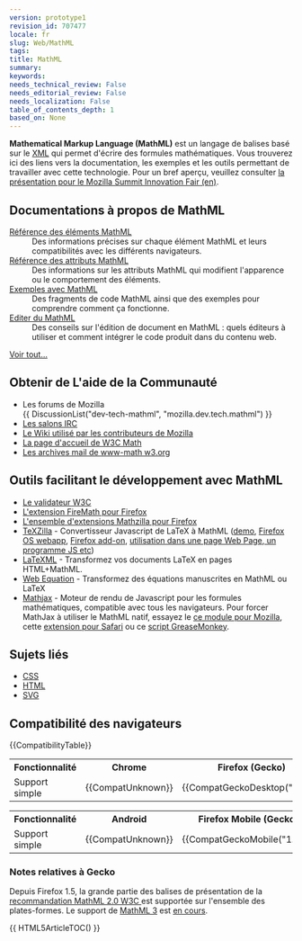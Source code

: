 ```yaml
---
version: prototype1
revision_id: 707477
locale: fr
slug: Web/MathML
tags: 
title: MathML
summary: 
keywords: 
needs_technical_review: False
needs_editorial_review: False
needs_localization: False
table_of_contents_depth: 1
based_on: None
---
```

<p><strong>Mathematical Markup Language (MathML)</strong> est un langage de balises basé sur le <a href="/fr/docs/XML" title="/fr/docs/XML">XML</a> qui permet d'écrire des formules mathématiques. Vous trouverez ici des liens vers la documentation, les exemples et les outils permettant de travailler avec cette technologie. Pour un bref aperçu, veuillez consulter <a href="http://fred-wang.github.io/MozSummitMathML/index.html">la présentation pour le Mozilla Summit Innovation Fair (en)</a>.</p>
<div class="row topicpage-table">
 <div class="section">
  <h2 class="Documentation" id="Documentation" name="Documentation">Documentations à propos de MathML</h2>
  <dl>
   <dt>
    <a href="/fr/docs/Web/MathML/Element" title="/fr/docs/Web/MathML/Element">Référence des éléments MathML</a></dt>
   <dd>
    Des informations précises sur chaque élément MathML et leurs compatibilités avec les différents navigateurs.</dd>
   <dt>
    <a href="/fr/docs/Web/MathML/Attribute" title="/fr/docs/Web/MathML/Attribute">Référence des attributs MathML</a></dt>
   <dd>
    Des informations sur les attributs MathML qui modifient l'apparence ou le comportement des éléments.</dd>
   <dt>
    <a href="/fr/docs/Web/MathML/Examples" title="/fr/docs/Web/MathML/Examples">Exemples avec MathML</a></dt>
   <dd>
    Des fragments de code MathML ainsi que des exemples pour comprendre comment ça fonctionne.</dd>
   <dt>
    <a href="/docs/Web/MathML/Authoring" title="/en-US/docs/Web/MathML/Authoring">Editer du MathML</a></dt>
   <dd>
    Des conseils sur l'édition de document en MathML : quels éditeurs à utiliser et comment intégrer le code produit dans du contenu web.</dd>
  </dl>
  <p><span class="alllinks"><a href="/fr/docs/tag/MathML" title="/fr/docs/tag/MathML">Voir tout...</a></span></p>
 </div>
 <div class="section">
  <h2 class="Community" id="Obtenir_de_L'aide_de_la_Communaut.C3.A9">Obtenir de L'aide de la Communauté</h2>
  <ul>
   <li>Les forums de Mozilla<br />
    {{ DiscussionList("dev-tech-mathml", "mozilla.dev.tech.mathml") }}</li>
   <li><a class="link-irc" href="irc://irc.mozilla.org/%23mathml" rel="external" target="_blank" title="irc://irc.mozilla.org/%23mathml">Les salons IRC</a></li>
   <li><a class="link-https" href="https://wiki.mozilla.org/MathML:Home_Page">Le Wiki utilisé par les contributeurs de Mozilla</a></li>
   <li><a href="http://www.w3.org/Math/" title="http://www.w3.org/Math/">La page d'accueil de W3C Math</a></li>
   <li><a href="http://lists.w3.org/Archives/Public/www-math/" title="http://lists.w3.org/Archives/Public/www-math/">Les archives mail de www-math w3.org</a></li>
  </ul>
  <h2 class="Tools" id="Outils_facilitant_le_d.C3.A9veloppement_avec_MathML">Outils facilitant le développement avec MathML</h2>
  <ul>
   <li><a class="external" href="http://validator.w3.org">Le validateur W3C</a></li>
   <li><a class="link-https" href="https://addons.mozilla.org/de/firefox/addon/8969/">L'extension FireMath pour Firefox</a></li>
   <li><a href="https://addons.mozilla.org/firefox/collections/fred_wang/mathzilla/" title="https://addons.mozilla.org/firefox/collections/fred_wang/mathzilla/">L'ensemble d'extensions Mathzilla pour Firefox</a></li>
   <li><a href="https://github.com/fred-wang/TeXZilla">TeXZilla</a> - Convertisseur Javascript de LaTeX à MathML (<a href="http://fred-wang.github.io/TeXZilla/">demo</a>, <a href="http://r-gaia-cs.github.io/TeXZilla-webapp/">Firefox OS webapp</a>, <a href="https://addons.mozilla.org/en-US/firefox/addon/texzilla/">Firefox add-on</a>, <a href="https://github.com/fred-wang/TeXZilla/wiki/Using-TeXZilla">utilisation dans une page Web Page, un programme JS etc</a>)</li>
   <li><a href="http://dlmf.nist.gov/LaTeXML/" title="http://dlmf.nist.gov/LaTeXML/">LaTeXML</a> - Transformez vos documents LaTeX en pages HTML+MathML.</li>
   <li><a href="http://webdemo.visionobjects.com/equation.html" title="http://webdemo.visionobjects.com/equation.html">Web Equation</a> - Transformez des équations manuscrites en MathML ou LaTeX</li>
   <li><a href="http://www.mathjax.org/" title="http://www.mathjax.org/">Mathjax</a> - Moteur de rendu de Javascript pour les formules mathématiques, compatible avec tous les navigateurs. Pour forcer MathJax à utiliser le MathML natif, essayez le <a href="https://addons.mozilla.org/en-US/firefox/addon/mathjax-native-mathml/">ce module pour Mozilla</a>, cette <a href="http://fred-wang.github.io/mathjax-native-mathml-safari/mathjax-native-mathml.safariextz">extension pour Safari</a> ou ce <a href="https://openuserjs.org/scripts/fred.wang/MathJax_Native_MathML/">script GreaseMonkey</a>.</li>
  </ul>
  <h2 class="Related_Topics" id="Related_Topics" name="Related_Topics">Sujets liés</h2>
  <ul>
   <li><a href="/fr/docs/CSS" title="/fr/docs/Web/CSS">CSS</a></li>
   <li><a href="/fr/docs/Web/HTML" title="/fr/docs/Web/HTML">HTML</a></li>
   <li><a href="/fr/docs/SVG" title="/fr/docs/Web/SVG">SVG</a></li>
  </ul>
 </div>
</div>
<h2 id="Browser_compatibility" name="Browser_compatibility">Compatibilité des navigateurs</h2>
<p>{{CompatibilityTable}}</p>
<div id="compat-desktop">
 <table class="compat-table">
  <tbody>
   <tr>
    <th>Fonctionnalité</th>
    <th>Chrome</th>
    <th>Firefox (Gecko)</th>
    <th>Internet Explorer</th>
    <th>Opera</th>
    <th>Safari</th>
   </tr>
   <tr>
    <td>Support simple</td>
    <td>{{CompatUnknown}}</td>
    <td>{{CompatGeckoDesktop("1.8")}}</td>
    <td>{{CompatUnknown}}</td>
    <td>{{CompatUnknown}}</td>
    <td>{{CompatUnknown}}</td>
   </tr>
  </tbody>
 </table>
</div>
<div id="compat-mobile">
 <table class="compat-table">
  <tbody>
   <tr>
    <th>Fonctionnalité</th>
    <th>Android</th>
    <th>Firefox Mobile (Gecko)</th>
    <th>IE Mobile</th>
    <th>Opera Mobile</th>
    <th>Safari Mobile</th>
   </tr>
   <tr>
    <td>Support simple</td>
    <td>{{CompatUnknown}}</td>
    <td>{{CompatGeckoMobile("1.8")}}</td>
    <td>{{CompatUnknown}}</td>
    <td>{{CompatUnknown}}</td>
    <td>{{CompatUnknown}}</td>
   </tr>
  </tbody>
 </table>
</div>
<div>
 <h3 id="Notes_relatives_.C3.A0_Gecko">Notes relatives à Gecko</h3>
 <p>Depuis Firefox 1.5, la grande partie des balises de présentation de la <a class="external" href="http://www.w3.org/TR/MathML2/">recommandation MathML 2.0 W3C </a>est supportée sur l'ensemble des plates-formes. Le support de <a class="external" href="http://www.w3.org/TR/MathML3/" title="http://www.w3.org/TR/MathML3/">MathML 3</a> est <a href="/fr/docs/Mozilla/MathML_Project/Status" title="/fr/docs/Mozilla/MathML_Project/Status">en cours</a>.</p>
</div>
<div>
 {{ HTML5ArticleTOC() }}</div>

